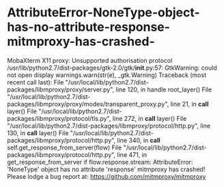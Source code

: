 # AttributeError-NoneType-object-has-no-attribute-response-mitmproxy-has-crashed-
MobaXterm X11 proxy: Unsupported authorisation protocol /usr/lib/python2.7/dist-packages/gtk-2.0/gtk/__init__.py:57: GtkWarning: could not open display   warnings.warn(str(e), _gtk.Warning) Traceback (most recent call last):   File "/usr/local/lib/python2.7/dist-packages/libmproxy/proxy/server.py", line 120, in handle     root_layer()   File "/usr/local/lib/python2.7/dist-packages/libmproxy/proxy/modes/transparent_proxy.py", line 21, in __call__     layer()   File "/usr/local/lib/python2.7/dist-packages/libmproxy/protocol/tls.py", line 272, in __call__     layer()   File "/usr/local/lib/python2.7/dist-packages/libmproxy/protocol/http.py", line 130, in __call__     layer()   File "/usr/local/lib/python2.7/dist-packages/libmproxy/protocol/http.py", line 340, in __call__     self.get_response_from_server(flow)   File "/usr/local/lib/python2.7/dist-packages/libmproxy/protocol/http.py", line 471, in get_response_from_server     if flow.response.stream: AttributeError: 'NoneType' object has no attribute 'response'  mitmproxy has crashed! Please lodge a bug report at: https://github.com/mitmproxy/mitmproxy
